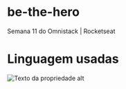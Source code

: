 # be-the-hero
Semana 11 do Omnistack | Rocketseat

# Linguagem usadas
![Texto da propriedade alt](https://cdn.iconscout.com/icon/free/png-256/react-native-555397.png "ReactJS")
 
